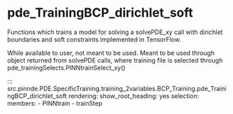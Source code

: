 # pde_TrainingBCP_dirichlet_soft

Functions which trains a model for solving a solvePDE_xy call with dirichlet boundaries and soft constraints implemented in TensorFlow.

While available to user, not meant to be used. Meant to be used through
object returned from solvePDE calls, where training file is selected through pde_trainingSelects.PINNtrainSelect_xy()

::: src.pinnde.PDE.SpecificTraining.training_2variables.BCP_Training.pde_TrainingBCP_dirichlet_soft
    rendering:
      show_root_heading: yes
    selection:
      members:
        - PINNtrain
        - trainStep